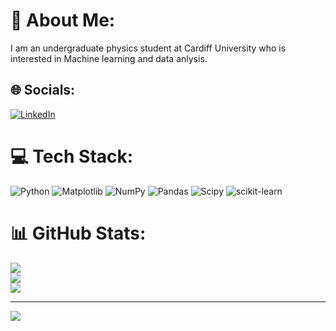 # 💫 About Me:
I am an undergraduate physics student at Cardiff University who is interested in Machine learning and data anlysis.


## 🌐 Socials:
[![LinkedIn](https://img.shields.io/badge/LinkedIn-%230077B5.svg?logo=linkedin&logoColor=white)](https://linkedin.com/in/finnbar-wilson/) 

# 💻 Tech Stack:
![Python](https://img.shields.io/badge/python-3670A0?style=for-the-badge&logo=python&logoColor=ffdd54) ![Matplotlib](https://img.shields.io/badge/Matplotlib-%23ffffff.svg?style=for-the-badge&logo=Matplotlib&logoColor=black) ![NumPy](https://img.shields.io/badge/numpy-%23013243.svg?style=for-the-badge&logo=numpy&logoColor=white) ![Pandas](https://img.shields.io/badge/pandas-%23150458.svg?style=for-the-badge&logo=pandas&logoColor=white) ![Scipy](https://img.shields.io/badge/SciPy-%230C55A5.svg?style=for-the-badge&logo=scipy&logoColor=%white) ![scikit-learn](https://img.shields.io/badge/scikit--learn-%23F7931E.svg?style=for-the-badge&logo=scikit-learn&logoColor=white)
# 📊 GitHub Stats:
![](https://github-readme-stats.vercel.app/api?username=Wilson-Finnbar&theme=nord&hide_border=false&include_all_commits=false&count_private=true)<br/>
![](https://github-readme-streak-stats.herokuapp.com/?user=Wilson-Finnbar&theme=nord&hide_border=false)<br/>
![](https://github-readme-stats.vercel.app/api/top-langs/?username=Wilson-Finnbar&theme=nord&hide_border=false&include_all_commits=false&count_private=true&layout=compact)

---
[![](https://visitcount.itsvg.in/api?id=Wilson-Finnbar&icon=0&color=12)](https://visitcount.itsvg.in)

<!-- Proudly created with GPRM ( https://gprm.itsvg.in ) -->
